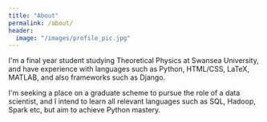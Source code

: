 ```yaml
---
title: "About"
permalink: /about/
header:
  image: "/images/profile_pic.jpg"
---
```


I'm a final year student studying Theoretical Physics at Swansea University, and
have experience with languages such as Python, HTML/CSS, LaTeX, MATLAB, and also
frameworks such as Django.

I'm seeking a place on a graduate scheme to pursue the role of a data scientist,
and I intend to learn all relevant languages such as SQL, Hadoop, Spark etc, but
aim to achieve Python mastery.
